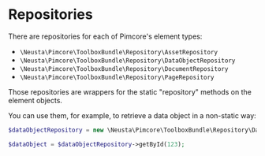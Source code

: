 # Repositories

There are repositories for each of Pimcore's element types:
- `\Neusta\Pimcore\ToolboxBundle\Repository\AssetRepository`
- `\Neusta\Pimcore\ToolboxBundle\Repository\DataObjectRepository`
- `\Neusta\Pimcore\ToolboxBundle\Repository\DocumentRepository`
- `\Neusta\Pimcore\ToolboxBundle\Repository\PageRepository`

Those repositories are wrappers for the static "repository" methods on the element objects.

You can use them, for example, to retrieve a data object in a non-static way:

```php
$dataObjectRepository = new \Neusta\Pimcore\ToolboxBundle\Repository\DataObjectRepository();

$dataObject = $dataObjectRepository->getById(123);
```
